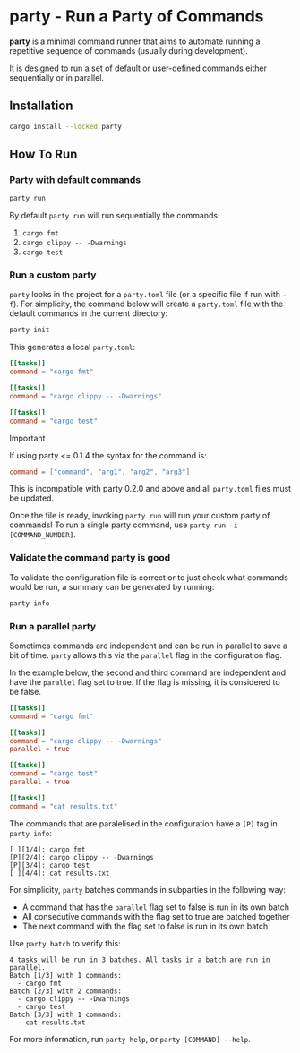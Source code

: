 # party - Run a Party of Commands

**party** is a minimal command runner that aims to automate running a repetitive sequence of commands (usually during development).

It is designed to run a set of default or user-defined commands either sequentially or in parallel.

## Installation

```bash
cargo install --locked party
```

## How To Run

### Party with default commands

```bash
party run
```

By default `party run` will run sequentially the commands:
  1. `cargo fmt`
  2. `cargo clippy -- -Dwarnings`
  3. `cargo test`

### Run a custom party

`party` looks in the project for a `party.toml` file (or a specific file if run with `-f`).
For simplicity, the command below will create a `party.toml` file with the default commands in the current directory:
```bash
party init
```

This generates a local `party.toml`:

```toml
[[tasks]]
command = "cargo fmt"

[[tasks]]
command = "cargo clippy -- -Dwarnings"

[[tasks]]
command = "cargo test"
```

> [!IMPORTANT]  
> If using party <= 0.1.4 the syntax for the command is:
> ```toml
> command = ["command", "arg1", "arg2", "arg3"]
> ``` 
>
> This is incompatible with party 0.2.0 and above and all `party.toml` files must be updated.

Once the file is ready, invoking `party run` will run your custom party of commands!
To run a single party command, use `party run -i [COMMAND_NUMBER]`.

### Validate the command party is good

To validate the configuration file is correct or to just check what commands would be run, a summary can be generated by running:
```bash
party info
```

### Run a parallel party

Sometimes commands are independent and can be run in parallel to save a bit of time. `party` allows this via the `parallel` flag in the configuration flag.

In the example below, the second and third command are independent and have the `parallel` flag set to true. If the flag is missing, it is considered to be false.

```toml
[[tasks]]
command = "cargo fmt"

[[tasks]]
command = "cargo clippy -- -Dwarnings"
parallel = true

[[tasks]]
command = "cargo test"
parallel = true

[[tasks]]
command = "cat results.txt"
```

The commands that are paralelised in the configuration have a `[P]` tag in `party info`:
```
[ ][1/4]: cargo fmt
[P][2/4]: cargo clippy -- -Dwarnings
[P][3/4]: cargo test
[ ][4/4]: cat results.txt
```

For simplicity, `party` batches commands in subparties in the following way:
* A command that has the `parallel` flag set to false is run in its own batch
* All consecutive commands with the flag set to true are batched together
* The next command with the flag set to false is run in its own batch

Use `party batch` to verify this:
```
4 tasks will be run in 3 batches. All tasks in a batch are run in parallel.
Batch [1/3] with 1 commands:
  - cargo fmt
Batch [2/3] with 2 commands:
  - cargo clippy -- -Dwarnings
  - cargo test
Batch [3/3] with 1 commands:
  - cat results.txt
```

For more information, run `party help`, or `party [COMMAND] --help`.
